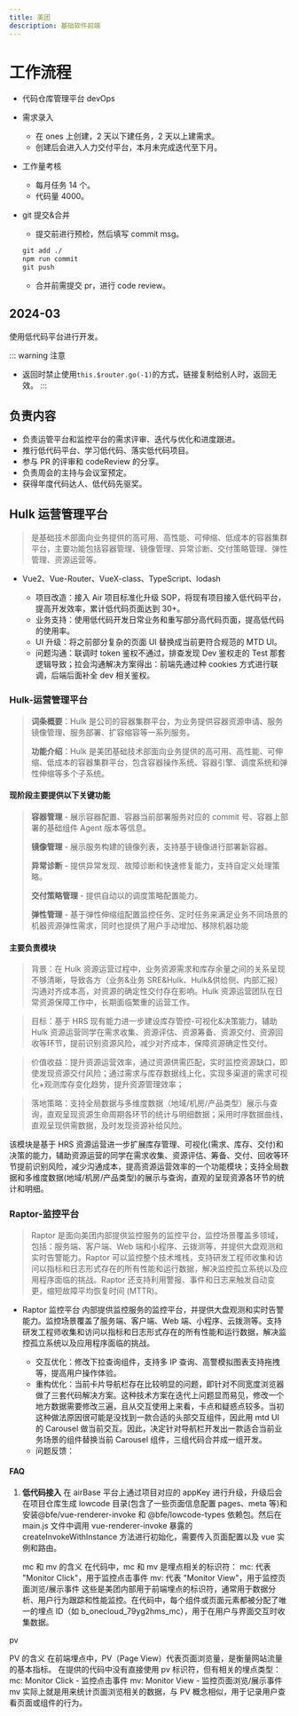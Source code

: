 ```yaml
---
title: 美团
description: 基础软件前端
---
```


# 工作流程

- 代码仓库管理平台 devOps

- 需求录入

  - 在 ones 上创建，2 天以下建任务，2 天以上建需求。
  - 创建后会进入人力交付平台，本月未完成迭代至下月。

- 工作量考核

  - 每月任务 14 个。
  - 代码量 4000。

- git 提交&合并
  - 提交前进行预检，然后填写 commit msg。
  ```cmd
  git add ./
  npm run commit
  git push
  ```
  - 合并前需提交 pr，进行 code review。

## 2024-03

使用低代码平台进行开发。

::: warning 注意

- 返回时禁止使用`this.$router.go(-1)`的方式，链接复制给别人时，返回无效。
  :::

## 负责内容

- 负责运管平台和监控平台的需求评审、迭代与优化和进度跟进。
- 推行低代码平台、学习低代码、落实低代码项目。
- 参与 PR 的评审和 codeReview 的分享。
- 负责周会的主持与会议室预定。
- 获得年度代码达人、低代码先驱奖。

## Hulk 运营管理平台

> 是基础技术部面向业务提供的高可用、高性能、可伸缩、低成本的容器集群平台，主要功能包括容器管理、镜像管理、异常诊断、交付策略管理、弹性管理、资源运营等。

- Vue2、Vue-Router、VueX-class、TypeScript、lodash

  - 项目改造：接入 Air 项目标准化升级 SOP，将现有项目接入低代码平台，提高开发效率，累计低代码页面达到 30+。
  - 业务支持：使用低代码开发日常业务和重写部分高代码页面，提高低代码的使用率。
  - UI 升级：将之前部分复杂的页面 UI 替换成当前更符合规范的 MTD UI。
  - 问题沟通：联调时 token 鉴权不通过，排查发现 Dev 鉴权走的 Test 那套逻辑导致；拉会沟通解决方案得出：前端先通过种 cookies 方式进行联调，后端后面补全 dev 相关鉴权。

### Hulk-运营管理平台

> **词条概要**：Hulk 是公司的容器集群平台，为业务提供容器资源申请、服务镜像管理、服务部署、扩容缩容等一系列服务。
>
> **功能介绍**：Hulk 是美团基础技术部面向业务提供的高可用、高性能、可伸缩、低成本的容器集群平台，包含容器操作系统、容器引擎、调度系统和弹性伸缩等多个子系统。

#### 现阶段主要提供以下关键功能

> **容器管理** - 展示容器配置、容器当前部署服务对应的 commit 号、容器上部署的基础组件 Agent 版本等信息。
>
> **镜像管理** - 展示服务构建的镜像列表，支持基于镜像进行部署新容器。
>
> **异常诊断** - 提供异常发现、故障诊断和快速修复能力，支持自定义处理策略。
>
> **交付策略管理** - 提供自动以的调度策略配置能力。
>
> **弹性管理** - 基于弹性伸缩组配置监控任务、定时任务来满足业务不同场景的机器资源弹性需求，同时也提供了用户手动增加、移除机器功能

#### 主要负责模块

> 背景：在 Hulk 资源运营过程中，业务资源需求和库存余量之间的关系呈现不够清晰，导致各方（业务&业务 SRE&Hulk、Hulk&供给侧、内部汇报）沟通对齐成本高，对资源的确定性交付存在影响。Hulk 资源运营团队在日常资源保障工作中，长期面临繁重的运营工作。

> 目标：基于 HRS 现有能力进一步建设库存管控-可视化&决策能力，辅助 Hulk 资源运营同学在需求收集、资源评估、资源筹备、资源交付、资源回收等环节，提前识别资源风险，减少对齐成本，保障资源确定性交付。

> 价值收益：提升资源运营效率，通过资源供需匹配，实时监控资源缺口，即使发现资源交付风险；通过需求与库存数据线上化，实现多渠道的需求可视化+观测库存变化趋势，提升资源管理效率；

> 落地策略：支持全局数据与多维度数据（地域/机房/产品类型）展示与查询，直观呈现资源生命周期各环节的统计与明细数据；采用时序数据曲线，直观呈现供需数据，及时发现资源补给风险。

该模块是基于 HRS 资源运营进一步扩展库存管理、可视化(需求、库存、交付)和决策的能力，辅助资源运营的同学在需求收集、资源评估、筹备、交付、回收等环节提前识别风险，减少沟通成本，提高资源运营效率的一个功能模块；支持全局数据和多维度数据(地域/机房/产品类型)的展示与查询，直观的呈现资源各环节的统计和明细。

### Raptor-监控平台

> Raptor 是面向美团内部提供监控服务的监控平台，监控场景覆盖多领域，包括：服务端、客户端、Web 端和小程序、云拨测等，并提供大盘观测和实时告警能力。Raptor 可以监控整个技术堆栈，支持研发工程师收集和访问以指标和日志形式存在的所有性能和运行数据，解决监控孤立系统以及应用程序面临的挑战。Raptor 还支持利用警报、事件和日志来触发自动变更，缩短故障平均恢复时间 (MTTR)。

- Raptor 监控平台
  内部提供监控服务的监控平台，并提供大盘观测和实时告警能力。监控场景覆盖了服务端、客户端、Web 端、小程序、云拨测等。支持研发工程师收集和访问以指标和日志形式存在的所有性能和运行数据，解决监控孤立系统以及应用程序面临的挑战。

  - 交互优化：修改下拉查询组件，支持多 IP 查询、高警模拟图表支持拖拽等，提高用户操作体验。
  - 重构优化：当前卡片导航栏存在比较明显的问题，即针对不同宽度浏览器做了三套代码解决方案。这种技术方案在迭代上问题显而易见，修改一个地方数据需要修改三遍，且从交互使用上来看，卡点和疑惑点较多。当初这种做法原因很可能是没找到一款合适的头部交互组件，因此用 mtd UI 的 Carousel 做当前交互。因此，决定针对导航栏开发出一款适合当前业务场景的组件替换当前 Carousel 组件，三组代码合并成一组开发。
  - 问题反馈：

#### FAQ

1. **低代码接入**
   在 airBase 平台上通过项目对应的 appKey 进行升级，升级后会在项目仓库生成 lowcode 目录(包含了一些页面信息配置 pages、meta 等)和安装 ​@bfe/vue-renderer-invoke 和 ​@bfe/lowcode-types 依赖包。然后在 main.js 文件中调用 vue-renderer-invoke 暴露的 createInvokeWithInstance 方法进行初始化，需要传入页面配置以及 vue 实例和路由。

   mc 和 mv 的含义
   在代码中，mc 和 mv 是埋点相关的标识符：
   mc: 代表 "Monitor Click"，用于监控点击事件
   mv: 代表 "Monitor View"，用于监控页面浏览/展示事件
   这些是美团内部用于前端埋点的标识符，通常用于数据分析、用户行为跟踪和性能监控。在代码中，每个组件或页面元素都被分配了唯一的埋点 ID（如 b_onecloud_79yg2hms_mc），用于在用户与界面交互时收集数据。

pv

PV 的含义
在前端埋点中，PV（Page View）代表页面浏览量，是衡量网站流量的基本指标。
在提供的代码中没有直接使用 pv 标识符，但有相关的埋点类型：
mc: Monitor Click - 监控点击事件
mv: Monitor View - 监控页面浏览/展示事件
mv 实际上就是用来统计页面浏览相关的数据，与 PV 概念相似，用于记录用户查看页面或组件的行为。
